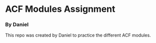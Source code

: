 # ACF Modules Assignment

### By Daniel

This repo was created by Daniel to practice the different ACF modules.